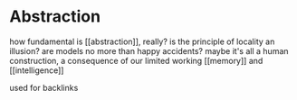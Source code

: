 # Abstraction

how fundamental is [[abstraction]], really? is the principle of locality an illusion? are models no more than happy accidents? maybe it's all a human construction, a consequence of our limited working [[memory]] and [[intelligence]]

used for backlinks
